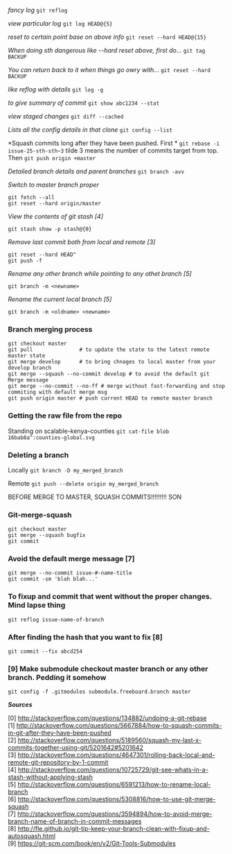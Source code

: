 *fancy log* `git reflog`

*view particular log* `git log HEAD@{5}`

*reset to certain point base on above info* `git reset --hard HEAD@{15}`

*When doing sth dangerous like --hard reset above, first do...* `git tag BACKUP`

*You can return back to it when things go owry with...* `git reset --hard BACKUP`

*like reflog with details* `git log -g`

*to give summary of commit* `git show abc1234 --stat`

*view staged changes* `git diff --cached`

*Lists all the config details in that clone* `git config --list`

*Squash commits long after they have been pushed. First * `git rebase -i issue-25-sth-sth~3` tilde 3 means the number of commits target from top. Then `git push origin +master`

*Detailed branch details and parent branches* `git branch -avv`

*Switch to master branch proper*
```
git fetch --all
git reset --hard origin/master
```

*View the contents of git stash [4]*
```
git stash show -p stash@{0}
```

*Remove last commit both from local and remote [3]*
```
git reset --hard HEAD^ 
git push -f
```

*Rename any other branch while pointing to any othet branch [5]*
```
git branch -m <newname>
```

*Rename the current local branch [5]*
```
git branch -m <oldname> <newname>
```

### Branch merging process
```
git checkout master
git pull               # to update the state to the latest remote master state
git merge develop      # to bring chnages to local master from your develop branch
git merge --squash --no-commit develop # to avoid the default git Merge message
git merge --no-commit --no-ff # merge without fast-forwarding and stop commiting with default merge msg
git push origin master # push current HEAD to remote master branch
```

### Getting the raw file from the repo
Standing on scalable-kenya-counties `git cat-file blob 16bab8a^:counties-global.svg`

### Deleting a branch
Locally `git branch -D my_merged_branch`

Remote `git push --delete origin my_merged_branch`

BEFORE MERGE TO MASTER, SQUASH COMMITS!!!!!!!!! SON

### Git-merge-squash
```
git checkout master
git merge --squash bugfix
git commit
```

### Avoid the default merge message [7]
```
git merge --no-commit issue-#-name-title
git commit -sm 'blah blah...'
```

### To fixup and commit that went without the proper changes. Mind lapse thing
```
git reflog issue-name-of-branch
```
### After finding the hash that you want to fix [8]
```
git commit --fix abcd254
```
### [9] Make submodule checkout master branch or any other branch. Pedding it somehow
```
git config -f .gitmodules submodule.freeboard.branch master
```


***Sources***

[0] http://stackoverflow.com/questions/134882/undoing-a-git-rebase  
[1] http://stackoverflow.com/questions/5667884/how-to-squash-commits-in-git-after-they-have-been-pushed  
[2] http://stackoverflow.com/questions/5189560/squash-my-last-x-commits-together-using-git/5201642#5201642  
[3] http://stackoverflow.com/questions/4647301/rolling-back-local-and-remote-git-repository-by-1-commit  
[4] http://stackoverflow.com/questions/10725729/git-see-whats-in-a-stash-without-applying-stash  
[5] http://stackoverflow.com/questions/6591213/how-to-rename-local-branch  
[6] http://stackoverflow.com/questions/5308816/how-to-use-git-merge-squash  
[7] http://stackoverflow.com/questions/3594894/how-to-avoid-merge-branch-name-of-branch-in-commit-messages  
[8] http://fle.github.io/git-tip-keep-your-branch-clean-with-fixup-and-autosquash.html  
[9] https://git-scm.com/book/en/v2/Git-Tools-Submodules
